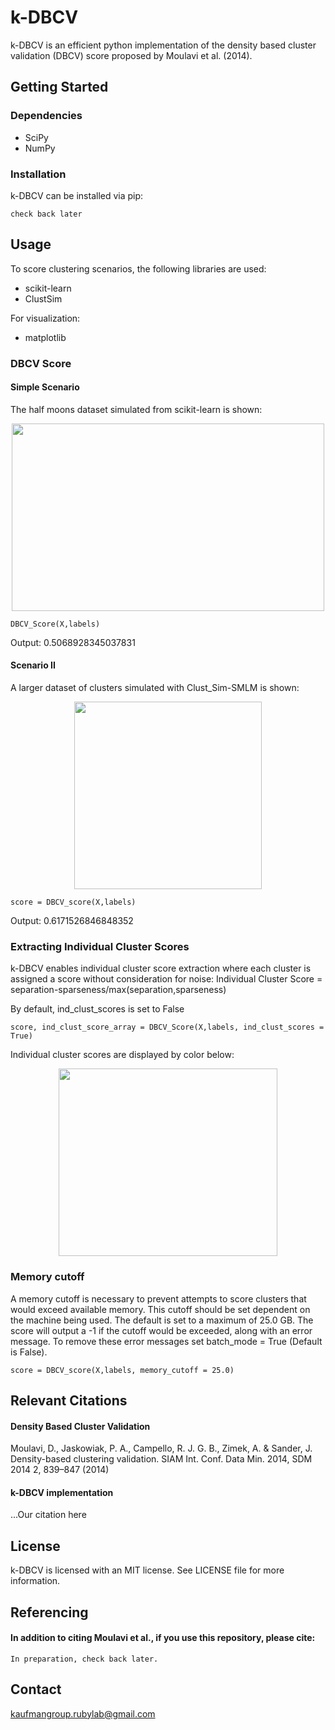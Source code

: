 # k-DBCV

k-DBCV is an efficient python implementation of the density based cluster validation (DBCV) score proposed by Moulavi et al. (2014). 

## Getting Started
### Dependencies
- SciPy
- NumPy
### Installation
k-DBCV can be installed via pip:
```
check back later
```

## Usage
To score clustering scenarios, the following libraries are used:
- scikit-learn
- ClustSim

For visualization:
- matplotlib
 
### DBCV Score
#### Simple Scenario
The half moons dataset simulated from scikit-learn is shown:
<p align="center">
  <img width="500" height="300" src=https://github.com/user-attachments/assets/22c7c5c3-dcf1-47d4-86fd-53f428e7f87b
</p>

```
DBCV_Score(X,labels)
```
Output: 0.5068928345037831

#### Scenario II
A larger dataset of clusters simulated with Clust_Sim-SMLM is shown:

<p align="center">
  <img width="300" height="300" src=https://github.com/user-attachments/assets/acd7adee-9416-4a61-bfa0-caebf540097b
</p>
 
```
score = DBCV_score(X,labels)
```
Output: 0.6171526846848352

### Extracting Individual Cluster Scores
k-DBCV enables individual cluster score extraction where each cluster is assigned a score without consideration for noise:
Individual Cluster Score = separation-sparseness/max(separation,sparseness)

By default, ind_clust_scores is set to False
```
score, ind_clust_score_array = DBCV_Score(X,labels, ind_clust_scores = True)
```
Individual cluster scores are displayed by color below:
<p align="center">
  <img width="350" height="300" src=https://github.com/user-attachments/assets/56cd291a-9991-45d9-8dd7-cd132ec823fb
</p>

### Memory cutoff
A memory cutoff is necessary to prevent attempts to score clusters that would exceed available memory. This cutoff should be set dependent on the machine being used. The default is set to a maximum of 25.0 GB. The score will output a -1 if the cutoff would be exceeded, along with an error message. To remove these error messages set batch_mode = True (Default is False).
```
score = DBCV_score(X,labels, memory_cutoff = 25.0)
```

## Relevant Citations
#### Density Based Cluster Validation

Moulavi, D., Jaskowiak, P. A., Campello, R. J. G. B., Zimek, A. & Sander, J. Density-based clustering validation. SIAM Int. Conf. Data Min. 2014, SDM 2014 2, 839–847 (2014)

#### k-DBCV implementation
...Our citation here

## License
k-DBCV is licensed with an MIT license. See LICENSE file for more information.

## Referencing
#### In addition to citing Moulavi et al., if you use this repository, please cite:
```
In preparation, check back later.
```
## Contact 
kaufmangroup.rubylab@gmail.com

